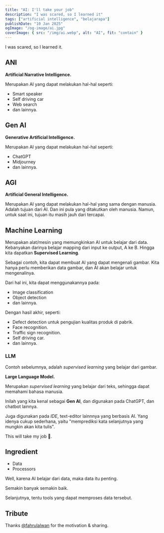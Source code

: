 ```yaml
---
title: "AI: I'll take your job"
description: "I was scared, so I learned it"
tags: ["artificial intelligence", "belajarapa"]
publishDate: "10 Jan 2025"
ogImage: "/og-image/ai.jpg"
coverImage: { src: "/img/ai.webp", alt: "AI", fit: "contain" }
---
```


I was scared, so I learned it.

## ANI

**Artificial Narrative Intelligence.**

Merupakan AI yang dapat melakukan hal-hal seperti:

- Smart speaker
- Self driving car
- Web search
- dan lainnya.

## Gen AI

**Generative Artificial Intelligence.**

Merupakan AI yang dapat melakukan hal-hal seperti:

- ChatGPT
- Midjourney
- dan lainnya.

## AGI

**Artificial General Intelligence.**

Merupakan AI yang dapat melakukan hal-hal yang sama dengan manusia.
Adalah tujuan dari AI.
Dan ini pula yang ditakutkan oleh manusia.
Namun, untuk saat ini, tujuan itu masih jauh dari tercapai.

## Machine Learning

Merupakan alat/mesin yang memungkinkan AI untuk belajar dari data.
Kebanyakan darinya belajar mapping dari input ke output,
A ke B.
Hingga kita dapatkan **Supervised Learning**.

Sebagai contoh, kita dapat membuat AI yang dapat mengenali gambar.
Kita hanya perlu memberikan data gambar, dan AI akan belajar untuk mengenalinya.

Dari hal ini, kita dapat menggunakannya pada:

- Image classification
- Object detection
- dan lainnya.

Dengan hasil akhir, seperti:

- Defect detection untuk pengujian kualitas produk di pabrik.
- Face recognition.
- Traffic sign recognition.
- Self driving car.
- dan lainnya.

### LLM

Contoh sebelumnya,
adalah _supervised learning_ yang belajar dari gambar.

**Large Language Model.**

Merupakan _supervised learning_ yang belajar dari teks,
sehingga dapat memahami bahasa manusia.

Inilah yang kita kenal sebagai **Gen AI**,
dan digunakan pada ChatGPT, dan chatbot lainnya.

Juga digunakan pada _IDE_, text-editor lainnnya yang berbasis AI.
Yang idenya cukup sederhana,
yaitu "memprediksi kata selanjutnya yang mungkin akan kita tulis".

This will take my job 🥲.

## Ingredient

- Data
- Processors

Well, karena AI belajar dari data,
maka data itu penting.

Semakin banyak semakin baik.

Selanjutnya, tentu tools yang dapat memproses data tersebut.

## Tribute

Thanks [@fahrulalwan](https://www.linkedin.com/in/fahrulalwan) for the motivation & sharing.
